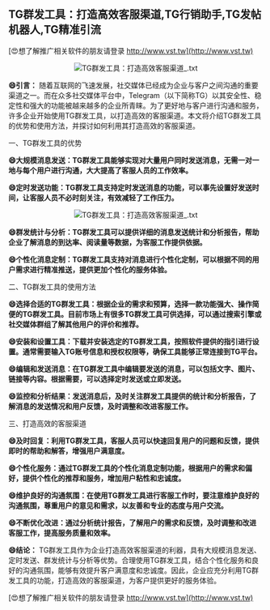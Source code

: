 ## **TG群发工具：打造高效客服渠道,TG行销助手,TG发帖机器人,TG精准引流**

[😍想了解推广相关软件的朋友请登录 http://www.vst.tw](http://www.vst.tw)

 <center><img src="https://vst.tw/MP4/tuiguang/png/5.png" alt="TG群发工具：打造高效客服渠道_.txt"></center>

**😄引言：**
随着互联网的飞速发展，社交媒体已经成为企业与客户之间沟通的重要渠道之一。而在众多社交媒体平台中，Telegram（以下简称TG）以其安全性、稳定性和强大的功能被越来越多的企业所青睐。为了更好地与客户进行沟通和服务，许多企业开始使用TG群发工具，以打造高效的客服渠道。本文将介绍TG群发工具的优势和使用方法，并探讨如何利用其打造高效的客服渠道。

一、TG群发工具的优势

**😄大规模消息发送：TG群发工具能够实现对大量用户同时发送消息，无需一对一地与每个用户进行沟通，大大提高了客服人员的工作效率。**

**😄定时发送功能：TG群发工具支持定时发送消息的功能，可以事先设置好发送时间，让客服人员不必时刻关注，有效减轻了工作压力。**

 <center><img src="https://vst.tw/MP4/tuiguang/png/0.png" alt="TG群发工具：打造高效客服渠道_.txt"></center>

**😄群发统计与分析：TG群发工具可以提供详细的消息发送统计和分析报告，帮助企业了解消息的到达率、阅读量等数据，为客服工作提供依据。**

**😄个性化消息定制：TG群发工具支持对消息进行个性化定制，可以根据不同的用户需求进行精准推送，提供更加个性化的服务体验。**

二、TG群发工具的使用方法

**😄选择合适的TG群发工具：根据企业的需求和预算，选择一款功能强大、操作简便的TG群发工具。目前市场上有很多TG群发工具可供选择，可以通过搜索引擎或社交媒体群组了解其他用户的评价和推荐。**

**😄安装和设置工具：下载并安装选定的TG群发工具，按照软件提供的指引进行设置。通常需要输入TG账号信息和授权权限等，确保工具能够正常连接到TG平台。**

**😄编辑和发送消息：在TG群发工具中编辑要发送的消息，可以包括文字、图片、链接等内容。根据需要，可以选择定时发送或立即发送。**

**😄监控和分析结果：发送消息后，及时关注群发工具提供的统计和分析报告，了解消息的发送情况和用户反馈，及时调整和改进客服工作。**

三、打造高效的客服渠道

**😄及时回复：利用TG群发工具，客服人员可以快速回复用户的问题和反馈，提供即时的帮助和解答，增强用户满意度。**

**😄个性化服务：通过TG群发工具的个性化消息定制功能，根据用户的需求和偏好，提供个性化的推荐和服务，增加用户粘性和忠诚度。**

**😄维护良好的沟通氛围：在使用TG群发工具进行客服工作时，要注意维护良好的沟通氛围，尊重用户的意见和需求，以友善和专业的态度与用户交流。**

**😄不断优化改进：通过分析统计报告，了解用户的需求和反馈，及时调整和改进客服工作，提高服务质量和效率。**

**😄结论：**
TG群发工具作为企业打造高效客服渠道的利器，具有大规模消息发送、定时发送、群发统计与分析等优势。合理使用TG群发工具，结合个性化服务和良好的沟通氛围，能够有效提升客户满意度和忠诚度。因此，企业应充分利用TG群发工具的功能，打造高效的客服渠道，为客户提供更好的服务体验。

[😍想了解推广相关软件的朋友请登录 http://www.vst.tw](http://www.vst.tw)



